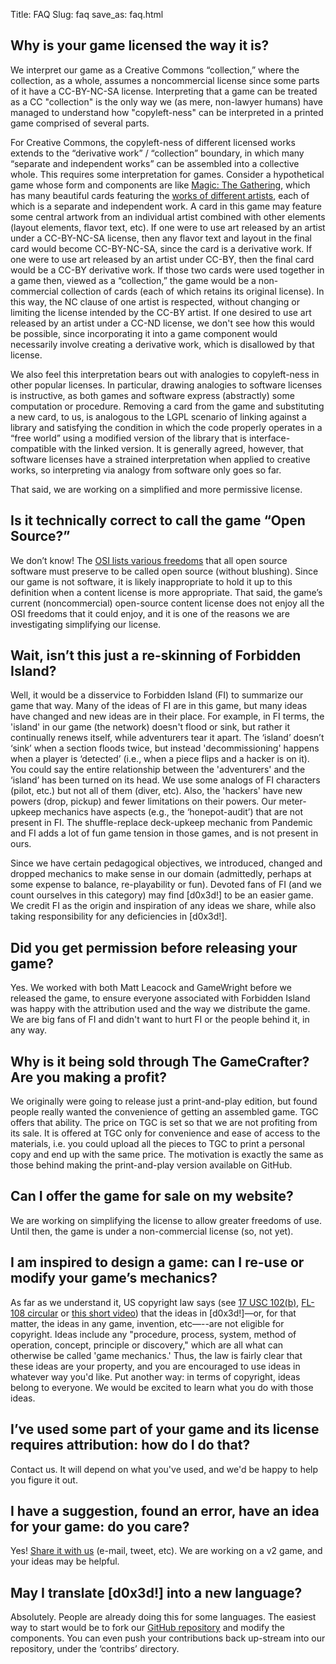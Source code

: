 Title: FAQ
Slug: faq
save_as: faq.html


## Why is your game licensed the way it is?

We interpret our game as a Creative Commons “collection,” where the collection, as a whole, assumes a noncommercial license since some parts of it have a CC-BY-NC-SA license. Interpreting that a game can be treated as a CC "collection" is the only way we (as mere, non-lawyer humans) have managed to understand how "copyleft-ness" can be interpreted in a printed game comprised of several parts.



For Creative Commons, the copyleft-ness of different licensed works extends to the “derivative work” / “collection” boundary, in which many “separate and independent works” can be assembled into a collective whole. This requires some interpretation for games. Consider a hypothetical game whose form and components are like [Magic: The Gathering](http://en.wikipedia.org/wiki/Magic:_The_Gathering), which has many beautiful cards featuring the [works of different artists](http://en.wikipedia.org/wiki/List_of_Magic:_The_Gathering_artists), each of which is a separate and independent work. A card in this game may feature some central artwork from an individual artist combined with other elements (layout elements, flavor text, etc). If one were to use art released by an artist under a CC-BY-NC-SA license, then any flavor text and layout in the final card would become CC-BY-NC-SA, since the card is a derivative work. If one were to use art released by an artist under CC-BY, then the final card would be a CC-BY derivative work. If those two cards were used together in a game then, viewed as a “collection,” the game would be a non-commercial collection of cards (each of which retains its original license). In this way, the NC clause of one artist is respected, without changing or limiting the license intended by the CC-BY artist. If one desired to use art released by an artist under a CC-ND license, we don't see how this would be possible, since incorporating it into a game component would necessarily involve creating a derivative work, which is disallowed by that license.



We also feel this interpretation bears out with analogies to copyleft-ness in other popular licenses. In particular, drawing analogies to software licenses is instructive, as both games and software express (abstractly) some computation or procedure. Removing a card from the game and substituting a new card, to us, is analogous to the LGPL scenario of linking against a library and satisfying the condition in which the code properly operates in a “free world” using a modified version of the library that is interface-compatible with the linked version. It is generally agreed, however, that software licenses have a strained interpretation when applied to creative works, so interpreting via analogy from software only goes so far. 



That said, we are working on a simplified and more permissive license.





## Is it technically correct to call the game “Open Source?”

We don’t know! The [OSI lists various freedoms](http://opensource.org/osd) that all open source software must preserve to be called open source (without blushing). Since our game is not software, it is likely inappropriate to hold it up to this definition when a content license is more appropriate. That said, the game’s current (noncommercial) open-source content license does not enjoy all the OSI freedoms that it could enjoy, and it is one of the reasons we are investigating simplifying our license.





## Wait, isn’t this just a re-skinning of Forbidden Island?

Well, it would be a disservice to Forbidden Island (FI) to summarize our game that way. Many of the ideas of FI are in this game, but many ideas have changed and new ideas are in their place. For example, in FI terms, the 'island' in our game (the network) doesn't flood or sink, but rather it continually renews itself, while adventurers tear it apart. The ‘island’ doesn’t ‘sink’ when a section floods twice, but instead 'decommissioning' happens when a player is ‘detected’ (i.e., when a piece flips and a hacker is on it). You could say the entire relationship between the 'adventurers' and the ‘island’ has been turned on its head. We use some analogs of FI characters (pilot, etc.) but not all of them (diver, etc). Also, the 'hackers' have new powers (drop, pickup) and fewer limitations on their powers. Our meter-upkeep mechanics have aspects (e.g., the ‘honepot-audit’) that are not present in FI. The shuffle-replace deck-upkeep mechanic from Pandemic and FI adds a lot of fun game tension in those games, and is not present in ours. 



Since we have certain pedagogical objectives, we introduced, changed and dropped mechanics to make sense in our domain (admittedly, perhaps at some expense to balance, re-playability or fun). Devoted fans of FI (and we count ourselves in this category) may find [d0x3d!] to be an easier game. We credit FI as the origin and inspiration of any ideas we share, while also taking responsibility for any deficiencies in [d0x3d!].





## Did you get permission before releasing your game?

Yes. We worked with both Matt Leacock and GameWright before we released the game, to ensure everyone associated with Forbidden Island was happy with the attribution used and the way we distribute the game. We are big fans of FI and didn't want to hurt FI or the people behind it, in any way.





## Why is it being sold through The GameCrafter? Are you making a profit?

We originally were going to release just a print-and-play edition, but found people really wanted the convenience of getting an assembled game. TGC offers that ability. The price on TGC is set so that we are not profiting from its sale. It is offered at TGC only for convenience and ease of access to the materials, i.e. you could upload all the pieces to TGC to print a personal copy and end up with the same price. The motivation is exactly the same as those behind making the print-and-play version available on GitHub.





## Can I offer the game for sale on my website?

We are working on simplifying the license to allow greater freedoms of use. Until then, the game is under a non-commercial license (so, not yet).





## I am inspired to design a game: can I re-use or modify your game’s mechanics?

As far as we understand it, US copyright law says (see [17 USC 102(b)](http://www.copyright.gov/title17/92chap1.html#102), [FL-108 circular](http://www.copyright.gov/fls/fl108.html) or [this short video](http://youtu.be/UBfv610O7w0)) that the ideas in [d0x3d!]—or, for that matter, the ideas in any game, invention, etc—--are not eligible for copyright. Ideas include any "procedure, process, system, method of operation, concept, principle or discovery," which are all what can otherwise be called 'game mechanics.' Thus, the law is fairly clear that these ideas are your property, and you are encouraged to use ideas in whatever way you'd like. Put another way: in terms of copyright, ideas belong to everyone. We would be excited to learn what you do with those ideas.





## I’ve used some part of your game and its license requires attribution: how do I do that?

Contact us. It will depend on what you've used, and we'd be happy to help you figure it out.





## I have a suggestion, found an error, have an idea for your game: do you care?

Yes! [Share it with us](//about) (e-mail, tweet, etc). We are working on a v2 game, and your ideas may be helpful.





## May I translate [d0x3d!] into a new language?

Absolutely. People are already doing this for some languages. The easiest way to start would be to fork our [GitHub repository](https://d0x3d.com/d0x3d/get_the_game.html) and modify the components. You can even push your contributions back up-stream into our repository, under the ‘contribs’ directory.
